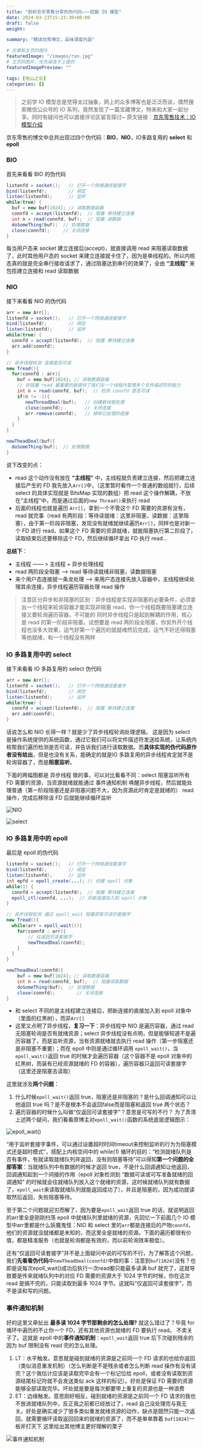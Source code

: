 ```yaml
---
title: "剖析京东零售分享的伪代码———挖掘 IO 模型"
date: 2024-03-23T15:23:30+08:00
draft: false
weight: 

summary: "精读优秀博文，品味深度内涵"

# 文章和主页的图片
featuredImage: "/images/run.jpg"
# 主页的图片，优先级高于上面的
featuredImagePreview: ""

tags: [他山之石]
categories: []
---
```

> 之前学 IO 模型总是觉得太过抽象，网上的众多博客也是泛泛而谈，偶然搜索微信公众号的 IO 系列，竟然发现了一篇宝藏博文，特来和大家一起分享。同时有疑问也可以直接评论区留言探讨~
原文链接：[京东零售技术：IO模型介绍](https://mp.weixin.qq.com/s/pH767QK6wQOZBEbSyuw6xQ)


京东零售的博文中总共出现过四个伪代码：**BIO**，**NIO**，IO多路复用的 **select** 和 **epoll**

### BIO
首先来看看 BIO 的伪代码
```java
listenfd = socket();   // 打开一个网络通信套接字
bind(listenfd);        // 绑定
listen(listenfd);      // 监听
while(true) {
  buf = new buf[1024]; // 读取数据容器
  connfd = accept(listenfd);  // 阻塞 等待建立连接
  int n = read(connfd, buf);  // 阻塞 读数据
  doSomeThing(buf);  // 处理数据
  close(connfd);     // 关闭连接
}
```

 每当用户态来 socket 建立连接后(accept)，就直接调用 read 来阻塞读取数据了，此时其他用户态的 socket 来建立连接就卡住了，因为是单线程的。所以内核态真的就是完全串行接收请求了，通过阻塞达到串行的效果了，全由 **“主线程”** 来包揽建立连接和 read 读取数据

### NIO
接下来看看 NIO 的伪代码
```java
arr = new Arr[];
listenfd = socket();   // 打开一个网络通信套接字
bind(listenfd);        // 绑定
listen(listenfd);      // 监听
while(true) {
  connfd = accept(listenfd);  // 阻塞 等待建立连接
  arr.add(connfd);
}

// 异步线程检测 连接是否可读
new Tread(){
  for(connfd : arr){
    buf = new buf[1024]; // 读取数据容器
    // 非阻塞 read 最重要的是提供了我们在一个线程内管理多个文件描述符的能力
    int n = read(connfd, buf);  // 检测 connfd 是否可读
    if(n != -1){
       newThreadDeal(buf);   // 创建新线程处理
       close(connfd);        // 关闭连接 
       arr.remove(connfd);   // 移除已处理的连接
    }
  }
}

newTheadDeal(buf){
  doSomeThing(buf);  // 处理数据
}
```

说下改变的点：
- read 这个动作没有放在 **“主线程”** 中，主线程就负责建立连接，然后把建立连接后产生的 FD 我先放入`Arr[]`中，（这里暂时看作一个普通的数组就行，后续 select 的具体实现就是 BitsMap 实现的数组）把 read 这个操作解耦，不放在“主线程”中，而是通过后面的`new Thread()`来执行 read
- 后面的线程也就是遍历 `Arr[]`，拿到一个不管这个 FD 需要的资源有没有，read 就完事（read 有两阶段：等待读就绪：这里非阻塞，读数据：这里阻塞），由于第一阶段非阻塞，发现没有就绪就继续遍历`Arr[]`，同样也是对新一个 FD 进行 read，如果这个 FD 需要的资源就绪，就能阻塞执行第二阶段了，读取结束后还要移除这个 FD，然后继续循环拿出 FD 执行 read...

**总结下**：
- 主线程 —— >  主线程 + 异步处理线程
- read 两阶段全阻塞 ——> read 等待读就绪非阻塞，读数据阻塞
- 来个用户态连接就一条龙处理 ——> 来用户态连接先放入容器中，主线程继续处理其余连接，异步线程遍历容器处理 read 操作

> 注意区分异步和非阻塞的区别：异步线程是实现非阻塞的必要条件，必须拿出一个线程来轮询容器才能实现非阻塞 read，你一个线程既要阻塞建立连接又要轮询遍历容器，不可能的
同时异步线程只是起到解耦的作用，核心是 read 的第一阶段非阻塞。试想要是 read 两阶段全阻塞，你另外开个线程也没多大效果，运气好第一个遍历的就就绪然后完成，运气不好还得阻塞等他就绪，和一个线程没有两样

### IO 多路复用中的 select
接下来看看 IO 多路复用的 select 伪代码
```java
arr = new Arr[];
listenfd = socket();   // 打开一个网络通信套接字
bind(listenfd);        // 绑定
listen(listenfd);      // 监听
while(true) {
  connfd = accept(listenfd);  // 阻塞 等待建立连接
  arr.add(connfd);
}
```

话说怎么和 NIO 长得一样？就是少了异步线程轮询处理逻辑。
这是因为 select 是操作系统提供的系统函数，通过它我们可以将文件描述符发送给系统，让系统内核帮我们遍历检测是否可读，并告诉我们进行读取数据。而**具体实现的伪代码原作者没有给出**，但是也没有关系，能确定的就是IO 多路复用的异步线程肯定就不是轮询容器了，而是**阻塞监听**。

下面的两幅图都是 异步线程 做的事，可以对比看看不同：select 阻塞监听所有 FD 需要的资源，当资源就绪就能通过 事件通知机制 唤醒异步线程，然后就能处理普通（第一阶段阻塞还是非阻塞问题不大，因为资源此时肯定是就绪的） read 操作，完成后移除该 FD 后就能继续循环监听

![NIO](/images/image2-1.png "NIO")

![select](/images/image2-2.png "select")


### IO 多路复用中的 epoll
最后是 epoll 的伪代码
```java
listenfd = socket();   // 打开一个网络通信套接字
bind(listenfd);        // 绑定
listen(listenfd);      // 监听
int epfd = epoll_create(...); // 创建 epoll 对象
while(1) {
  connfd = accept(listenfd);  // 阻塞 等待建立连接
  epoll_ctl(connfd, ...);  // 将新连接加入到 epoll 对象
}

// 异步线程检测 通过 epoll_wait 阻塞获取可读的套接字
new Tread(){
  while(arr = epoll_wait()){
    for(connfd : arr){
        // 仅返回可读套接字
        newTheadDeal(connfd);
    }
  }
}

newTheadDeal(connfd){
    buf = new buf[1024]; // 读取数据容器
    int n = read(connfd, buf);  // 阻塞读取数据
    doSomeThing(buf);  // 处理数据
    close(connfd);        // 关闭连接 
}
```

- 和 select 不同的是主线程建立连接后，把新连接的直接加入到 epoll 对象中（里面的红黑树），而非`Arr[]`
- 这里又点明了异步线程，**复习一下**：异步线程中 NIO 是遍历容器，通过 read 无阻塞轮询是否有就绪资源；select 异步线程没有点明，但是能够知道不是遍历容器了，而是监听资源，当有资源就绪就去执行 read 操作（第一步阻塞还是非阻塞不重要）；而在 epoll 中则是通过循环调用 `epoll_wait()`，当 `epoll_wait()`返回 true 的时候才会遍历容器（这个容器不是 epoll 对象中的红黑树，而装有已经资源就绪的 FD 的容器），遍历容器只返回可读套接字（这里还是阻塞去读取）

这里就涉及**两个问题**：
1.  什么时候`epoll_wait()`返回 true，阻塞还是非阻塞的？是什么回调通知可以让他返回 true 吗？是不是根本不会返回false而是阻塞和返回 true 两个状态？
2. 遍历容器的时候什么叫做“仅返回可读套接字”？意思是可写的不行？
为了弄清上述两个疑问，我们看看原博主对`epoll_wait()`函数的系统底层逻辑图示：

![epoll_wait()](/images/image2-3.png)

“用于监听套接字事件，可以通过设置超时时间timeout来控制监听的行为为阻塞模式还是超时模式”，搭配上内核空间中的 while(1) 循环的目的：“检测就绪队列是否有事件，有就读取就绪队列并返回，没有则阻塞等待”可以得知**第一个问题的全部答案**：当就绪队列中有数据的时候才返回 true，不是什么回调通知让他返回，回调通知起到一个间接的作用（epoll 对象检测到 “数据可读或可写准备就绪的回调通知” 的时候就会往就绪队列放入这个就绪的资源，这时候就绪队列就有数据了，`epoll_wait`来读取就绪队列就能返回成功了），并且是阻塞的，因为成功就读取然后返回，失败阻塞等待。

至于第二个问题就迎刃而解了，因为要是`epoll_wait`返回 true 的话，就说明返回的arr里全是刚刚扫荡 epoll 中就绪队列里就绪的资源，先回忆一下前面几个 IO 模型中arr里都是什么妖魔鬼怪：NIO 和 select 里的`arr`都是连接后的产物`connfd`，他们的资源就没就绪都是未知的，而这里全是就绪的资源。下面的遍历都很有价值，都是精准服务（也就是轮询都是有效的，而以前轮询效率极低）。

还有“仅返回可读套接字”并不是上面疑问中说的可写的不行，为了解答这个问题，我们**先看看伪代码**中`newTheadDeal(connfd)`中做的事：注意到`buf[1024]`没有？也即是说每次epoll_wait()成功后执行一次read都只能最多读满 buf 就完了，这就导致要是传来就绪队列中的对应 FD 需要的资源大于 1024 字节的时候，你在这次 read 是搞不完的，只能读取到最多 1024 字节。这就叫“仅返回可读套接字”，而不是读和写的问题。

### 事件通知机制
好的这里又牵扯出 **最多读 1024 字节那剩余的怎么处理?** 就这么错过了？毕竟 for 循环中遍历的不止你一个 FD，还有其他资源也就绪的 FD 要执行 read。
不卖关子了。这就是 epoll 中的**事件通知机制**：`epoll_wait`返回 true 后下次碰到残余的因为 buf 限制没有 read 完的怎么处理。
1. LT：水平触发。意思就是碰到就绪的资源是之前同一个 FD 请求的也给你返回（类似消息重发机制）（怎么判断是不是残余或者怎么判断 read 操作有没有读完？这个我估计应该是读取完毕会有一个标记位给 epoll，或者没有读取到资源结尾标记符就不会发送类似 ack 这样的标记）。好处是保证 FD 需要的资源能够全部读取完毕。坏处就是要是每次都要带上重复的资源也是一种浪费
2. ET：边缘触发。意思刚好相反，碰到就绪的资源是之前同一个 FD 请求的我也不放进就绪队列中，反正我之前都已经放过了，read 自己没处理完与我无关。好处是确实减少了很多类似重发就绪资源的动作，缺点是既然只能一次返回，就需要循环读取返回回来的就绪的资源了，而不是单单靠着 `buf[1024]`一板斧打天下
这里给出其他博主更好理解的栗子

![事件通知机制](/images/image2-4.png)
